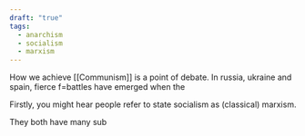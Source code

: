 ```yaml
---
draft: "true"
tags:
  - anarchism
  - socialism
  - marxism
---
```



How we achieve [[Communism]] is a point of debate. In russia, ukraine and spain, fierce f=battles have emerged when the 

Firstly, you might hear people refer to state socialism as (classical) marxism.

They both have many sub 
